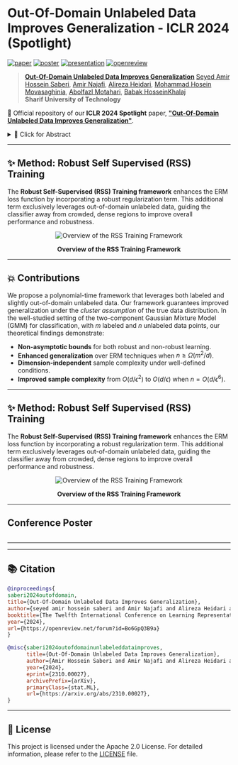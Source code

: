 # Out-Of-Domain Unlabeled Data Improves Generalization - ICLR 2024 (Spotlight)

[![paper](https://img.shields.io/badge/arXiv-Paper-<COLOR>.svg)](https://arxiv.org/abs/2310.00027)
[![poster](https://img.shields.io/badge/Poster-PDF-87CEEB)](https://iclr.cc/media/PosterPDFs/ICLR%202024/19202.png?t=1712876187.1666338)
[![presentation](https://img.shields.io/badge/Presentation-ICLR%202024-FFA500)](https://iclr.cc/virtual/2024/poster/19202)
[![openreview](https://img.shields.io/badge/OpenReview-Discussion-B762C1)](https://openreview.net/forum?id=Bo6GpQ3B9a)

> [**Out-Of-Domain Unlabeled Data Improves Generalization**](https://arxiv.org/abs/2310.00027) <be>
> [Seyed Amir Hossein Saberi](https://scholar.google.com/citations?user=OyvmpN4AAAAJ&hl=en),
> [Amir Najafi](https://scholar.google.com/citations?user=N_zYPC0AAAAJ&hl=en),
> [Alireza Heidari](https://www.linkedin.com/in/alireza-heidari-7b55721bb/),
> [Mohammad Hosein Movasaghinia](https://scholar.google.com/citations?user=68otW_4AAAAJ&hl=en),
> [Abolfazl Motahari](https://scholar.google.com/citations?user=rJ-biB0AAAAJ&hl=en),
> [Babak HosseinKhalaj](https://scholar.google.com/citations?user=8HsoXAUAAAAJ&hl=en)
<br>**Sharif University of Technology**<br>

🚀 Official repository of our **ICLR 2024 Spotlight** paper, [**"Out-Of-Domain Unlabeled Data Improves Generalization"**](https://arxiv.org/abs/2310.00027).

<details>
    <summary>📝 Click for Abstract</summary>

We propose a **novel framework** for incorporating **unlabeled data** into semi-supervised classification problems, where scenarios involving the minimization of either:

- *i)* adversarially robust, or 
- *ii)* non-robust loss functions 

have been considered. Notably, we allow the unlabeled samples to deviate slightly (in the total variation sense) from the in-domain distribution. The core idea behind our framework is to combine **Distributionally Robust Optimization (DRO)** with **self-supervised training**. As a result, we also leverage **efficient polynomial-time algorithms** for the training stage.

From a theoretical standpoint, we apply our framework to the classification problem of a **mixture of two Gaussians** in $\mathbb{R}^d$, where, in addition to the $m$ independent and labeled samples from the true distribution, a set of $n$ (usually with $n \gg m$) out-of-domain and unlabeled samples are also provided.

Using only the labeled data, it is known that the generalization error can be bounded by:

$$\propto \left(\frac{d}{m}\right)^{1/2}.$$

However, using our method on both isotropic and non-isotropic Gaussian mixture models, one can derive a new set of **analytically explicit and non-asymptotic bounds** which show substantial improvement in the generalization error compared to ERM.

Our results underscore two significant insights:

1. Out-of-domain samples, even when unlabeled, can be harnessed to narrow the generalization gap, provided that the true data distribution adheres to a form of the <em>"cluster assumption"</em>.
2. The semi-supervised learning paradigm can be regarded as a special case of our framework when there are no distributional shifts.

We validate our claims through experiments conducted on a variety of synthetic and real-world datasets.

</details>

---

## ✨ Method: Robust Self Supervised (RSS) Training

The **Robust Self-Supervised (RSS) Training framework** enhances the ERM loss function by incorporating a robust regularization term. This additional term exclusively leverages out-of-domain unlabeled data, guiding the classifier away from crowded, dense regions to improve overall performance and robustness.

<div align="center">
  <img src="https://raw.githubusercontent.com/deepmancer/rss-training-iclr2024/main/poster/images/pipeline.png" alt="Overview of the RSS Training Framework" style="max-width: 100%;">
  <p><strong>Overview of the RSS Training Framework</strong></p>
</div>

---

## 💥 Contributions

We propose a polynomial-time framework that leverages both labeled and slightly out-of-domain unlabeled data. Our framework guarantees improved generalization under the *cluster assumption* of the true data distribution. In the well-studied setting of the two-component Gaussian Mixture Model (GMM) for classification, with $m$ labeled and $n$ unlabeled data points, our theoretical findings demonstrate:

- **Non-asymptotic bounds** for both robust and non-robust learning.
- **Enhanced generalization** over ERM techniques when $n \geq \Omega(m^2/d)$.
- **Dimension-independent** sample complexity under well-defined conditions.
- **Improved sample complexity** from $O(d/\epsilon^2)$ to $O(d/\epsilon)$ when $n = O(d/\epsilon^6)$.

---

## ✨ Method: Robust Self Supervised (RSS) Training

The **Robust Self-Supervised (RSS) Training framework** enhances the ERM loss function by incorporating a robust regularization term. This additional term exclusively leverages out-of-domain unlabeled data, guiding the classifier away from crowded, dense regions to improve overall performance and robustness.

<div align="center">
  <img src="https://raw.githubusercontent.com/deepmancer/rss-training-iclr2024/main/poster/images/pipeline.png" alt="Overview of the RSS Training Framework" style="max-width: 100%;">
  <p><strong>Overview of the RSS Training Framework</strong></p>
</div>

---

## Conference Poster

<div align="center">
  <img src="https://raw.githubusercontent.com/deepmancer/rss-training-iclr2024/main/poster.png" alt="" style="max-width: 100%;">
</div>

---

---

## 📚 Citation

```bibtex
@inproceedings{
saberi2024outofdomain,
title={Out-Of-Domain Unlabeled Data Improves Generalization},
author={seyed amir hossein saberi and Amir Najafi and Alireza Heidari and Mohammad Hosein Movasaghinia and Abolfazl Motahari and Babak Khalaj},
booktitle={The Twelfth International Conference on Learning Representations},
year={2024},
url={https://openreview.net/forum?id=Bo6GpQ3B9a}
}
```

```bibtex
@misc{saberi2024outofdomainunlabeleddataimproves,
      title={Out-Of-Domain Unlabeled Data Improves Generalization}, 
      author={Amir Hossein Saberi and Amir Najafi and Alireza Heidari and Mohammad Hosein Movasaghinia and Abolfazl Motahari and Babak H. Khalaj},
      year={2024},
      eprint={2310.00027},
      archivePrefix={arXiv},
      primaryClass={stat.ML},
      url={https://arxiv.org/abs/2310.00027}, 
}
```

---

## 📝 License

This project is licensed under the Apache 2.0 License. For detailed information, please refer to the [LICENSE](LICENSE) file.

